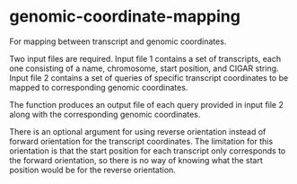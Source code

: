 # genomic-coordinate-mapping
For mapping between transcript and genomic coordinates.

Two input files are required.
Input file 1 contains a set of transcripts, each one consisting of a name, chromosome, start position, and CIGAR string.
Input file 2 contains a set of queries of specific transcript coordinates to be mapped to corresponding genomic coordinates.

The function produces an output file of each query provided in input file 2 along with the corresponding genomic coordinates.

There is an optional argument for using reverse orientation instead of forward orientation for the transcript coordinates.
The limitation for this orientation is that the start position for each transcript only corresponds to the forward orientation,
so there is no way of knowing what the start position would be for the reverse orientation.
